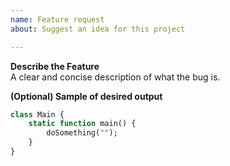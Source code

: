 ```yaml
---
name: Feature request
about: Suggest an idea for this project

---
```


**Describe the Feature**<br/>
A clear and concise description of what the bug is.

**(Optional) Sample of desired output**
```haxe
class Main {
	static function main() {
		doSomething("");
	}
}
```
